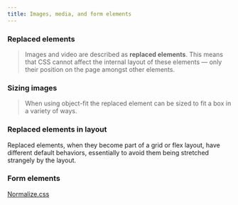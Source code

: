 ```yaml
---
title: Images, media, and form elements
---
```


### Replaced elements

> Images and video are described as **replaced elements**. This means that CSS
> cannot affect the internal layout of these elements — only their position on
> the page amongst other elements.

### Sizing images

> When using object-fit the replaced element can be sized to fit a box in a
> variety of ways.

### Replaced elements in layout

Replaced elements, when they become part of a grid or flex layout, have
different default behaviors, essentially to avoid them being stretched strangely
by the layout.

### Form elements

[Normalize.css](https://necolas.github.io/normalize.css/)

